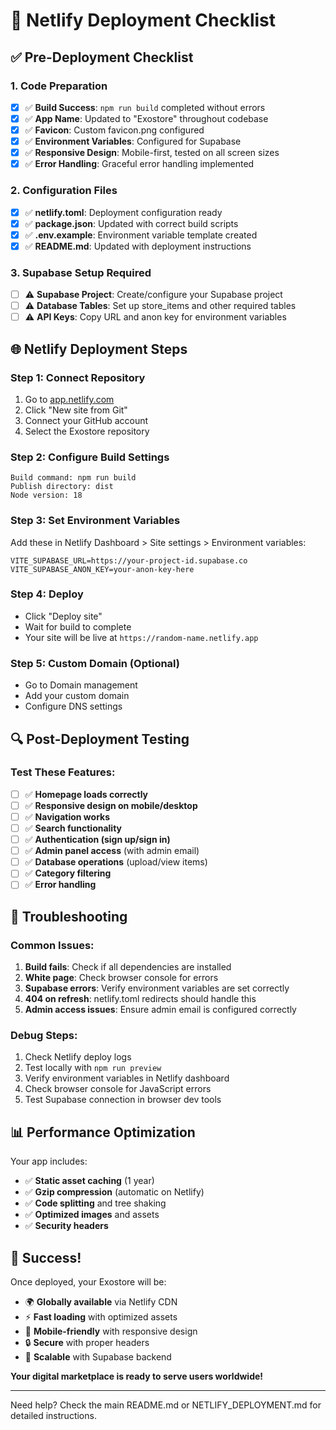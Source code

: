 # 🚀 Netlify Deployment Checklist

## ✅ Pre-Deployment Checklist

### 1. Code Preparation
- [x] ✅ **Build Success**: `npm run build` completed without errors
- [x] ✅ **App Name**: Updated to "Exostore" throughout codebase
- [x] ✅ **Favicon**: Custom favicon.png configured
- [x] ✅ **Environment Variables**: Configured for Supabase
- [x] ✅ **Responsive Design**: Mobile-first, tested on all screen sizes
- [x] ✅ **Error Handling**: Graceful error handling implemented

### 2. Configuration Files
- [x] ✅ **netlify.toml**: Deployment configuration ready
- [x] ✅ **package.json**: Updated with correct build scripts
- [x] ✅ **.env.example**: Environment variable template created
- [x] ✅ **README.md**: Updated with deployment instructions

### 3. Supabase Setup Required
- [ ] ⚠️ **Supabase Project**: Create/configure your Supabase project
- [ ] ⚠️ **Database Tables**: Set up store_items and other required tables
- [ ] ⚠️ **API Keys**: Copy URL and anon key for environment variables

## 🌐 Netlify Deployment Steps

### Step 1: Connect Repository
1. Go to [app.netlify.com](https://app.netlify.com)
2. Click "New site from Git"
3. Connect your GitHub account
4. Select the Exostore repository

### Step 2: Configure Build Settings
```
Build command: npm run build
Publish directory: dist
Node version: 18
```

### Step 3: Set Environment Variables
Add these in Netlify Dashboard > Site settings > Environment variables:
```
VITE_SUPABASE_URL=https://your-project-id.supabase.co
VITE_SUPABASE_ANON_KEY=your-anon-key-here
```

### Step 4: Deploy
- Click "Deploy site"
- Wait for build to complete
- Your site will be live at `https://random-name.netlify.app`

### Step 5: Custom Domain (Optional)
- Go to Domain management
- Add your custom domain
- Configure DNS settings

## 🔍 Post-Deployment Testing

### Test These Features:
- [ ] ✅ **Homepage loads correctly**
- [ ] ✅ **Responsive design on mobile/desktop**
- [ ] ✅ **Navigation works**
- [ ] ✅ **Search functionality**
- [ ] ✅ **Authentication (sign up/sign in)**
- [ ] ✅ **Admin panel access** (with admin email)
- [ ] ✅ **Database operations** (upload/view items)
- [ ] ✅ **Category filtering**
- [ ] ✅ **Error handling**

## 🚨 Troubleshooting

### Common Issues:
1. **Build fails**: Check if all dependencies are installed
2. **White page**: Check browser console for errors
3. **Supabase errors**: Verify environment variables are set correctly
4. **404 on refresh**: netlify.toml redirects should handle this
5. **Admin access issues**: Ensure admin email is configured correctly

### Debug Steps:
1. Check Netlify deploy logs
2. Test locally with `npm run preview`
3. Verify environment variables in Netlify dashboard
4. Check browser console for JavaScript errors
5. Test Supabase connection in browser dev tools

## 📊 Performance Optimization

Your app includes:
- ✅ **Static asset caching** (1 year)
- ✅ **Gzip compression** (automatic on Netlify)
- ✅ **Code splitting** and tree shaking
- ✅ **Optimized images** and assets
- ✅ **Security headers**

## 🎉 Success!

Once deployed, your Exostore will be:
- 🌍 **Globally available** via Netlify CDN
- ⚡ **Fast loading** with optimized assets
- 📱 **Mobile-friendly** with responsive design
- 🔒 **Secure** with proper headers
- 🚀 **Scalable** with Supabase backend

**Your digital marketplace is ready to serve users worldwide!**

---

Need help? Check the main README.md or NETLIFY_DEPLOYMENT.md for detailed instructions.
